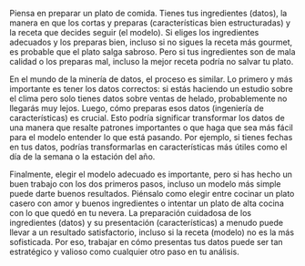 Piensa en preparar un plato de comida. Tienes tus ingredientes (datos), la manera en que los cortas y preparas (características bien estructuradas) y la receta que decides seguir (el modelo). Si eliges los ingredientes adecuados y los preparas bien, incluso si no sigues la receta más gourmet, es probable que el plato salga sabroso. Pero si tus ingredientes son de mala calidad o los preparas mal, incluso la mejor receta podría no salvar tu plato.

En el mundo de la minería de datos, el proceso es similar. Lo primero y más importante es tener los datos correctos: si estás haciendo un estudio sobre el clima pero solo tienes datos sobre ventas de helado, probablemente no llegarás muy lejos. Luego, cómo preparas esos datos (ingeniería de características) es crucial. Esto podría significar transformar los datos de una manera que resalte patrones importantes o que haga que sea más fácil para el modelo entender lo que está pasando. Por ejemplo, si tienes fechas en tus datos, podrías transformarlas en características más útiles como el día de la semana o la estación del año.

Finalmente, elegir el modelo adecuado es importante, pero si has hecho un buen trabajo con los dos primeros pasos, incluso un modelo más simple puede darte buenos resultados. Piénsalo como elegir entre cocinar un plato casero con amor y buenos ingredientes o intentar un plato de alta cocina con lo que quedó en tu nevera. La preparación cuidadosa de los ingredientes (datos) y su presentación (características) a menudo puede llevar a un resultado satisfactorio, incluso si la receta (modelo) no es la más sofisticada. Por eso, trabajar en cómo presentas tus datos puede ser tan estratégico y valioso como cualquier otro paso en tu análisis.